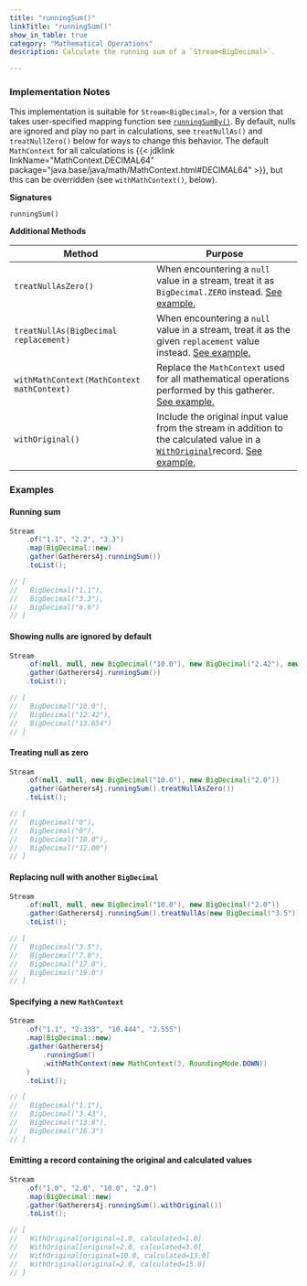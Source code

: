 ```yaml
---
title: "runningSum()"
linkTitle: "runningSum()"
show_in_table: true
category: "Mathematical Operations"
description: Calculate the running sum of a `Stream<BigDecimal>`.

---
```


### Implementation Notes
This implementation is suitable for `Stream<BigDecimal>`, for a version that takes user-specified mapping function see [`runningSumBy()`](/gatherers/mathematical/runningsumby/).
By default, nulls are ignored and play no part in calculations, see `treatNullAs()` and `treatNullZero()` below for ways to change this behavior. The default `MathContext`
for all calculations is {{< jdklink linkName="MathContext.DECIMAL64" package="java.base/java/math/MathContext.html#DECIMAL64" >}}, but this can be overridden (see `withMathContext()`, below).


**Signatures**

`runningSum()`

**Additional Methods**

| Method                                     | Purpose                                                                                                                                                                                                                                                                                                           |
|--------------------------------------------|-------------------------------------------------------------------------------------------------------------------------------------------------------------------------------------------------------------------------------------------------------------------------------------------------------------------|
| `treatNullAsZero()`                        | When encountering a `null` value in a stream, treat it as `BigDecimal.ZERO` instead. [See example.](#treating-null-as-zero)                                                                                                                                                                                       |
| `treatNullAs(BigDecimal replacement)`      | When encountering a `null` value in a stream, treat it as the given `replacement` value instead. [See example.](#replacing-null-with-another-bigdecimal)                                                                                                                                                          |
| `withMathContext(MathContext mathContext)` | Replace the `MathContext` used for all mathematical operations performed by this gatherer. [See example.](#specifying-a-new-mathcontext)                                                                                                                                                                          |
| `withOriginal()`                           | Include the original input value from the stream in addition to the calculated value in a [`WithOriginal`](https://github.com/tginsberg/gatherers4j/blob/main/src/main/java/com/ginsberg/gatherers4j/WithOriginal.java)record. [See example.](#emitting-a-record-containing-the-original-and-calculated-values) |


### Examples

#### Running sum

```java
Stream
    .of("1.1", "2.2", "3.3")
    .map(BigDecimal::new)
    .gather(Gatherers4j.runningSum())
    .toList();

// [ 
//   BigDecimal("1.1"), 
//   BigDecimal("3.3"), 
//   BigDecimal("6.6")
// ]
```

#### Showing nulls are ignored by default

```java
Stream
    .of(null, null, new BigDecimal("10.0"), new BigDecimal("2.42"), new BigDecimal("1.234")
    .gather(Gatherers4j.runningSum())
    .toList();

// [ 
//   BigDecimal("10.0"),
//   BigDecimal("12.42"),
//   BigDecimal("13.654")
// ]
```

#### Treating null as zero

```java
Stream
    .of(null, null, new BigDecimal("10.0"), new BigDecimal("2.0"))
    .gather(Gatherers4j.runningSum().treatNullAsZero())
    .toList();

// [ 
//   BigDecimal("0"),
//   BigDecimal("0"),
//   BigDecimal("10.0"), 
//   BigDecimal("12.00") 
// ]
```

#### Replacing null with another `BigDecimal`

```java
Stream
    .of(null, null, new BigDecimal("10.0"), new BigDecimal("2.0"))
    .gather(Gatherers4j.runningSum().treatNullAs(new BigDecimal("3.5")))
    .toList();

// [  
//   BigDecimal("3.5"),  
//   BigDecimal("7.0"),  
//   BigDecimal("17.0"), 
//   BigDecimal("19.0")
// ]
```

#### Specifying a new `MathContext`

```java
Stream
    .of("1.1", "2.333", "10.444", "2.555")
    .map(BigDecimal::new)
    .gather(Gatherers4j
        .runningSum()
        .withMathContext(new MathContext(3, RoundingMode.DOWN))
    )
    .toList();

// [ 
//   BigDecimal("1.1"), 
//   BigDecimal("3.43"), 
//   BigDecimal("13.8"), 
//   BigDecimal("16.3") 
// ]
```

#### Emitting a record containing the original and calculated values

```java
Stream
    .of("1.0", "2.0", "10.0", "2.0")
    .map(BigDecimal::new)
    .gather(Gatherers4j.runningSum().withOriginal())
    .toList();

// [ 
//   WithOriginal[original=1.0, calculated=1.0]
//   WithOriginal[original=2.0, calculated=3.0]
//   WithOriginal[original=10.0, calculated=13.0]
//   WithOriginal[original=2.0, calculated=15.0]
// ]
```